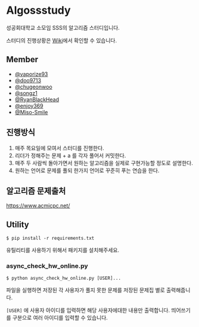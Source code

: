 # Algossstudy

성공회대학교 소모임 SSS의 알고리즘 스터디입니다.

스터디의 진행상황은 [Wiki](https://s-owl.github.io/wiki/studies/algorithm_study/)에서 확인할 수 있습니다.


## Member

 - [@vaporize93](https://github.com/vaporize93)
 - [@doo9713](https://github.com/doo9713)
 - [@chugeonwoo](https://github.com/chugeonwoo)
 - [@songz1](https://github.com/songz1)
 - [@RyanBlackHead](https://github.com/RyanBlackHead)
 - [@enjoy369](https://github.com/iowa329)
 - [@Miso-Smile](https://github.com/Miso-Smile)


## 진행방식

1. 매주 목요일에 모여서 스터디를 진행한다.
2. 리더가 정해주는 문제 + a 를 각자 풀어서 커밋한다.
3. 매주 두 사람씩 돌아가면서 원하는 알고리즘을 실제로 구현가능할 정도로 설명한다.
4. 원하는 언어로 문제를 풀되 한가지 언어로 꾸준히 푸는 연습을 한다.


## 알고리즘 문제출처

https://www.acmicpc.net/


## Utility

```
$ pip install -r requirements.txt
```

유틸리티를 사용하기 위해서 패키지를 설치해주세요.

### async_check_hw_online.py

```
$ python async_check_hw_online.py [USER]...
```

파일을 실행하면 저장된 각 사용자가 풀지 못한 문제를 저장된 문제집 별로 출력해줍니다.

`[USER]` 에 사용자 아이디를 입력하면 해당 사용자에대한 내용만 출력합니다. 띄어쓰기를 구분으로 여러 아이디를 입력할 수 있습니다.
